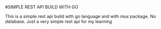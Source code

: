 #SIMPLE REST API BUILD WITH GO

This is a simple rest api build with go language and with mux package. No database. Just a very simple rest api for my learning
